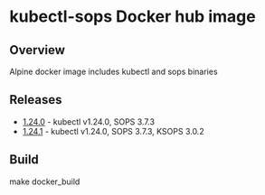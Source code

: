 # kubectl-sops Docker hub image

## Overview

Alpine docker image includes kubectl and sops binaries  

## Releases

* [1.24.0](https://github.com/icelik/kubectl-sops/releases/tag/1.24.0) - kubectl v1.24.0, SOPS 3.7.3
* [1.24.1](https://github.com/icelik/kubectl-sops/releases/tag/1.24.1) - kubectl v1.24.0, SOPS 3.7.3, KSOPS 3.0.2

## Build

make docker_build
